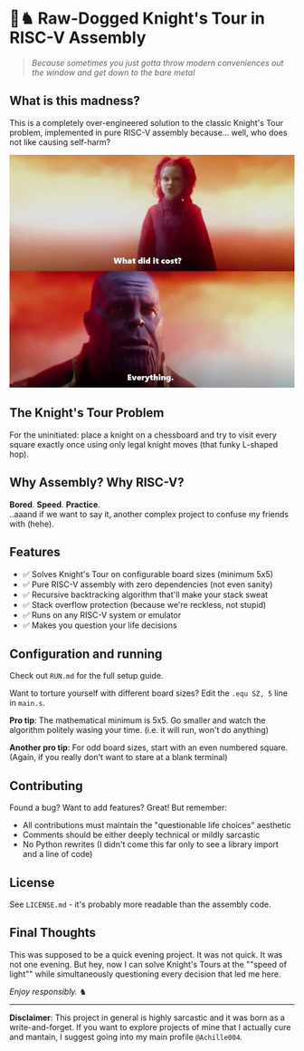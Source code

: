 # 🐴♞ Raw-Dogged Knight's Tour in RISC-V Assembly

> *Because sometimes you just gotta throw modern conveniences out the window and get down to the bare metal*

## What is this madness?

This is a completely over-engineered solution to the classic Knight's Tour problem, implemented in pure RISC-V assembly because... well, who does not like causing self-harm? 

![Sneaky meme](sneaky_meme.jpg)

## The Knight's Tour Problem

For the uninitiated: place a knight on a chessboard and try to visit every square exactly once using only legal knight moves (that funky L-shaped hop).

## Why Assembly? Why RISC-V?

**Bored**. **Speed**. **Practice**.  
..aaand if we want to say it, another complex project to confuse my friends with (hehe).

## Features

- ✅ Solves Knight's Tour on configurable board sizes (minimum 5x5)
- ✅ Pure RISC-V assembly with zero dependencies (not even sanity)
- ✅ Recursive backtracking algorithm that'll make your stack sweat
- ✅ Stack overflow protection (because we're reckless, not stupid)
- ✅ Runs on any RISC-V system or emulator
- ✅ Makes you question your life decisions

## Configuration and running

Check out `RUN.md` for the full setup guide.

Want to torture yourself with different board sizes? Edit the `.equ SZ, 5` line in `main.s`. 

**Pro tip**: The mathematical minimum is 5x5. Go smaller and watch the algorithm politely wasing your time. (i.e. it will run, won't do anything)

**Another pro tip**: For odd board sizes, start with an even numbered square. (Again, if you really don't want to stare at a blank terminal)

## Contributing

Found a bug? Want to add features? Great! But remember:
- All contributions must maintain the "questionable life choices" aesthetic
- Comments should be either deeply technical or mildly sarcastic
- No Python rewrites (I didn't come this far only to see a library import and a line of code)

## License

See `LICENSE.md` - it's probably more readable than the assembly code.

## Final Thoughts

This was supposed to be a quick evening project. It was not quick. It was not one evening. But hey, now I can solve Knight's Tours at the ""speed of light"" while simultaneously questioning every decision that led me here.

*Enjoy responsibly.* ♞

---

**Disclaimer**: This project in general is highly sarcastic and it was born as a write-and-forget. If you want to explore projects of mine that I actually cure and mantain, I suggest going into my main profile `@Achille004`.